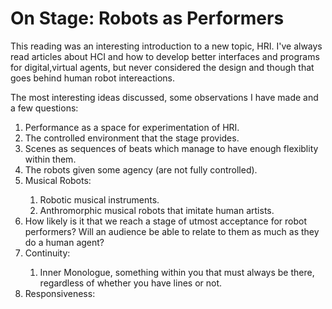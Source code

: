 # On Stage: Robots as Performers 

This reading was an interesting introduction to a new topic, HRI. I've always read articles about HCI and how to develop better interfaces and programs for digital,virtual agents, but never considered the design and though that goes behind human robot intereactions. 

The most interesting ideas discussed, some observations I have made and a few questions: 

<ol>
  <li>Performance as a space for experimentation of HRI.</li>
  <li>The controlled environment that the stage provides.</li>
  <li>Scenes as sequences of beats which manage to have enough flexiblity within them.</li>
  <li>The robots given some agency (are not fully controlled).</li>
  <li>Musical Robots:</li>
  <ol>
    <li>Robotic musical instruments.</li>
    <li>Anthromorphic musical robots that imitate human artists.</li>
  </ol> 
  <li>How likely is it that we reach a stage of utmost acceptance for robot performers? Will an audience be able to relate to them as much as they do a human agent?</li>
  <li>Continuity:  </li> 
  <ol> 
    <li>Inner Monologue, something within you that must always be there, regardless of whether you have lines or not.</li> 
  </ol> 
  <li>Responsiveness: </li> 
   <ol> 
  
  </ol> 

</ol>
